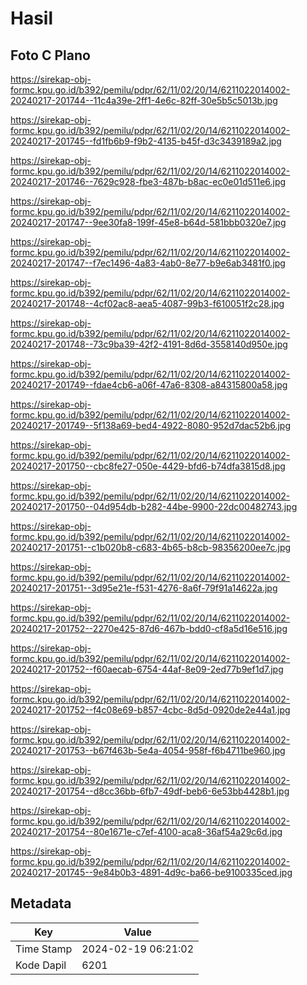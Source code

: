 # Hasil

## Foto C Plano

https://sirekap-obj-formc.kpu.go.id/b392/pemilu/pdpr/62/11/02/20/14/6211022014002-20240217-201744--11c4a39e-2ff1-4e6c-82ff-30e5b5c5013b.jpg

https://sirekap-obj-formc.kpu.go.id/b392/pemilu/pdpr/62/11/02/20/14/6211022014002-20240217-201745--fd1fb6b9-f9b2-4135-b45f-d3c3439189a2.jpg

https://sirekap-obj-formc.kpu.go.id/b392/pemilu/pdpr/62/11/02/20/14/6211022014002-20240217-201746--7629c928-fbe3-487b-b8ac-ec0e01d511e6.jpg

https://sirekap-obj-formc.kpu.go.id/b392/pemilu/pdpr/62/11/02/20/14/6211022014002-20240217-201747--9ee30fa8-199f-45e8-b64d-581bbb0320e7.jpg

https://sirekap-obj-formc.kpu.go.id/b392/pemilu/pdpr/62/11/02/20/14/6211022014002-20240217-201747--f7ec1496-4a83-4ab0-8e77-b9e6ab3481f0.jpg

https://sirekap-obj-formc.kpu.go.id/b392/pemilu/pdpr/62/11/02/20/14/6211022014002-20240217-201748--4cf02ac8-aea5-4087-99b3-f610051f2c28.jpg

https://sirekap-obj-formc.kpu.go.id/b392/pemilu/pdpr/62/11/02/20/14/6211022014002-20240217-201748--73c9ba39-42f2-4191-8d6d-3558140d950e.jpg

https://sirekap-obj-formc.kpu.go.id/b392/pemilu/pdpr/62/11/02/20/14/6211022014002-20240217-201749--fdae4cb6-a06f-47a6-8308-a84315800a58.jpg

https://sirekap-obj-formc.kpu.go.id/b392/pemilu/pdpr/62/11/02/20/14/6211022014002-20240217-201749--5f138a69-bed4-4922-8080-952d7dac52b6.jpg

https://sirekap-obj-formc.kpu.go.id/b392/pemilu/pdpr/62/11/02/20/14/6211022014002-20240217-201750--cbc8fe27-050e-4429-bfd6-b74dfa3815d8.jpg

https://sirekap-obj-formc.kpu.go.id/b392/pemilu/pdpr/62/11/02/20/14/6211022014002-20240217-201750--04d954db-b282-44be-9900-22dc00482743.jpg

https://sirekap-obj-formc.kpu.go.id/b392/pemilu/pdpr/62/11/02/20/14/6211022014002-20240217-201751--c1b020b8-c683-4b65-b8cb-98356200ee7c.jpg

https://sirekap-obj-formc.kpu.go.id/b392/pemilu/pdpr/62/11/02/20/14/6211022014002-20240217-201751--3d95e21e-f531-4276-8a6f-79f91a14622a.jpg

https://sirekap-obj-formc.kpu.go.id/b392/pemilu/pdpr/62/11/02/20/14/6211022014002-20240217-201752--2270e425-87d6-467b-bdd0-cf8a5d16e516.jpg

https://sirekap-obj-formc.kpu.go.id/b392/pemilu/pdpr/62/11/02/20/14/6211022014002-20240217-201752--f60aecab-6754-44af-8e09-2ed77b9ef1d7.jpg

https://sirekap-obj-formc.kpu.go.id/b392/pemilu/pdpr/62/11/02/20/14/6211022014002-20240217-201752--f4c08e69-b857-4cbc-8d5d-0920de2e44a1.jpg

https://sirekap-obj-formc.kpu.go.id/b392/pemilu/pdpr/62/11/02/20/14/6211022014002-20240217-201753--b67f463b-5e4a-4054-958f-f6b4711be960.jpg

https://sirekap-obj-formc.kpu.go.id/b392/pemilu/pdpr/62/11/02/20/14/6211022014002-20240217-201754--d8cc36bb-6fb7-49df-beb6-6e53bb4428b1.jpg

https://sirekap-obj-formc.kpu.go.id/b392/pemilu/pdpr/62/11/02/20/14/6211022014002-20240217-201754--80e1671e-c7ef-4100-aca8-36af54a29c6d.jpg

https://sirekap-obj-formc.kpu.go.id/b392/pemilu/pdpr/62/11/02/20/14/6211022014002-20240217-201745--9e84b0b3-4891-4d9c-ba66-be9100335ced.jpg


## Metadata

| Key        | Value               |
| ---------- | ------------------- |
| Time Stamp | 2024-02-19 06:21:02 |
| Kode Dapil | 6201                |



